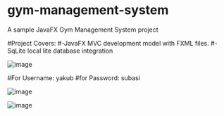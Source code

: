 # gym-management-system
A sample JavaFX Gym Management System project

#Project Covers: 
#-JavaFX MVC development model with FXML files.
#-SqLite local lite database integration


![image](https://user-images.githubusercontent.com/67879777/150698936-5eca5a7c-767c-43b2-b830-2ae2170836dc.png)

#For Username: yakub
#for Password: subasi

![image](https://user-images.githubusercontent.com/67879777/150698944-c1423119-0c48-4daa-a7b5-9b6131072615.png)


![image](https://user-images.githubusercontent.com/67879777/150698931-65757690-5cfd-4828-a777-3adfe6b80206.png)
